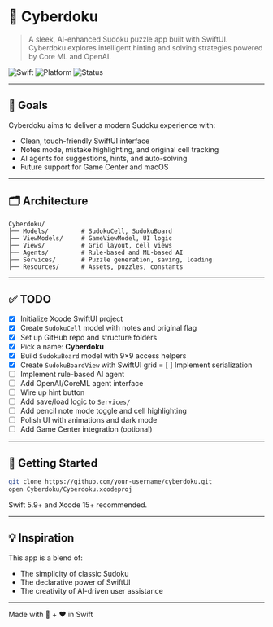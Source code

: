 # 🤖 Cyberdoku

> A sleek, AI-enhanced Sudoku puzzle app built with SwiftUI.  
> Cyberdoku explores intelligent hinting and solving strategies powered by Core ML and OpenAI.

![Swift](https://img.shields.io/badge/swift-5.9-orange)
![Platform](https://img.shields.io/badge/platform-iOS-blue)
![Status](https://img.shields.io/badge/status-WIP-lightgrey)

---

## 🧠 Goals

Cyberdoku aims to deliver a modern Sudoku experience with:

- Clean, touch-friendly SwiftUI interface
- Notes mode, mistake highlighting, and original cell tracking
- AI agents for suggestions, hints, and auto-solving
- Future support for Game Center and macOS

---

## 🗂 Architecture

```
Cyberdoku/
├── Models/         # SudokuCell, SudokuBoard
├── ViewModels/     # GameViewModel, UI logic
├── Views/          # Grid layout, cell views
├── Agents/         # Rule-based and ML-based AI
├── Services/       # Puzzle generation, saving, loading
├── Resources/      # Assets, puzzles, constants
```

---

## ✅ TODO

- [x] Initialize Xcode SwiftUI project
- [x] Create `SudokuCell` model with notes and original flag
- [x] Set up GitHub repo and structure folders
- [x] Pick a name: **Cyberdoku**
- [x] Build `SudokuBoard` model with 9×9 access helpers
- [x] Create `SudokuBoardView` with SwiftUI grid
= [ ] Implement serialization
- [ ] Implement rule-based AI agent
- [ ] Add OpenAI/CoreML agent interface
- [ ] Wire up hint button
- [ ] Add save/load logic to `Services/`
- [ ] Add pencil note mode toggle and cell highlighting
- [ ] Polish UI with animations and dark mode
- [ ] Add Game Center integration (optional)

---

## 🚀 Getting Started

```bash
git clone https://github.com/your-username/cyberdoku.git
open Cyberdoku/Cyberdoku.xcodeproj
```

Swift 5.9+ and Xcode 15+ recommended.

---

## 💡 Inspiration

This app is a blend of:
- The simplicity of classic Sudoku
- The declarative power of SwiftUI
- The creativity of AI-driven user assistance

---

Made with 🧠 + ❤️ in Swift
